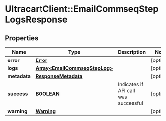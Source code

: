# UltracartClient::EmailCommseqStepLogsResponse

## Properties
Name | Type | Description | Notes
------------ | ------------- | ------------- | -------------
**error** | [**Error**](Error.md) |  | [optional] 
**logs** | [**Array&lt;EmailCommseqStepLog&gt;**](EmailCommseqStepLog.md) |  | [optional] 
**metadata** | [**ResponseMetadata**](ResponseMetadata.md) |  | [optional] 
**success** | **BOOLEAN** | Indicates if API call was successful | [optional] 
**warning** | [**Warning**](Warning.md) |  | [optional] 


